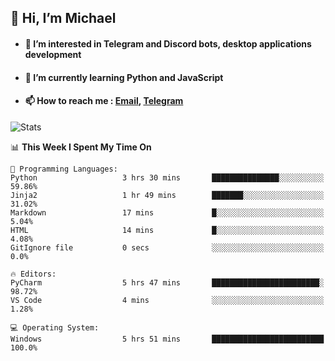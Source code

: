 ## 👋 Hi, I’m Michael
- #### 👀 I’m interested in Telegram and Discord bots, desktop applications development
- #### 🌱 I’m currently learning Python and JavaScript
- #### 📫 How to reach me : [Email](mailto:misha@kurapov.ru), [Telegram](https://t.me/mickr7)

![Stats](https://github-readme-stats.vercel.app/api?username=krpff&show_icons=true&theme=react&hide=issues&count_private=true&layout=compact)


<!--START_SECTION:waka-->
📊 **This Week I Spent My Time On** 

```text
💬 Programming Languages: 
Python                   3 hrs 30 mins       ███████████████░░░░░░░░░░   59.86% 
Jinja2                   1 hr 49 mins        ███████░░░░░░░░░░░░░░░░░░   31.02% 
Markdown                 17 mins             █░░░░░░░░░░░░░░░░░░░░░░░░   5.04% 
HTML                     14 mins             █░░░░░░░░░░░░░░░░░░░░░░░░   4.08% 
GitIgnore file           0 secs              ░░░░░░░░░░░░░░░░░░░░░░░░░   0.0%

🔥 Editors: 
PyCharm                  5 hrs 47 mins       ████████████████████████░   98.72% 
VS Code                  4 mins              ░░░░░░░░░░░░░░░░░░░░░░░░░   1.28%

💻 Operating System: 
Windows                  5 hrs 51 mins       █████████████████████████   100.0%

```


<!--END_SECTION:waka-->

